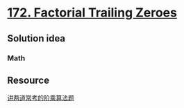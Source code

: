 # [172. Factorial Trailing Zeroes](https://leetcode.com/problems/factorial-trailing-zeroes/description/)

## Solution idea

### Math

## Resource
[讲两道常考的阶乘算法题](https://labuladong.github.io/algo/di-san-zha-24031/shu-xue-yu-659f1/jiang-lian-ae367/)